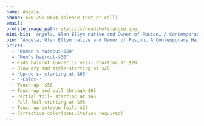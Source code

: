 ```yaml
---
name: Angela
phone: 630.290.8674 (please text or call)
email:
profile_image_path: stylists/headshots-angie.jpg
mini-bio: 'Angela, Glen Ellyn native and Owner of Fusion… A Contemporary Hair Salon, has been behind the chair for over 12 years.  Angela studied at Pivot Point International Academy and continued her education for two years with Kathy Simon, the creator of The Mekka System Education of Cutting and Schwarzkopf Color.'
bio: "Angela, Glen Ellyn native and Owner of Fusion… A Contemporary Hair Salon, has been behind the chair for over 12 years.  Angela studied at Pivot Point International Academy and continued her education for two years with Kathy Simon, the creator of The Mekka System Education of Cutting and Schwarzkopf Color.  She is experienced in all aspects of hair color, cutting and styling.  Angela believes in the importance of continued education and is inspired to stay up-to-date  by studying the latest tools, products and techniques. Angela’s main priority with clients is to establish a strong relationships, which allows her to perfect the cut, color and style to each individual's vision and needs.  Angela takes great pride in her work and her salon, which is reflected in the relationships she has built with her return clientele."
prices:
  - "Women's haircut-$50"
  - "Men's haircut-$30"
  - Kids haircut (under 12 yrs)- starting at $20
  - Blow dry and style-starting at $25
  - "Up-do's- starting at $65"
  - '-Color-'
  - Touch-up- $50
  - Touch-up and pull through-$65
  - Partial foil- starting at $65
  - Full foil-starting at $95
  - Touch up between foils-$25
  - Corrective color(consultation required)
---
```



